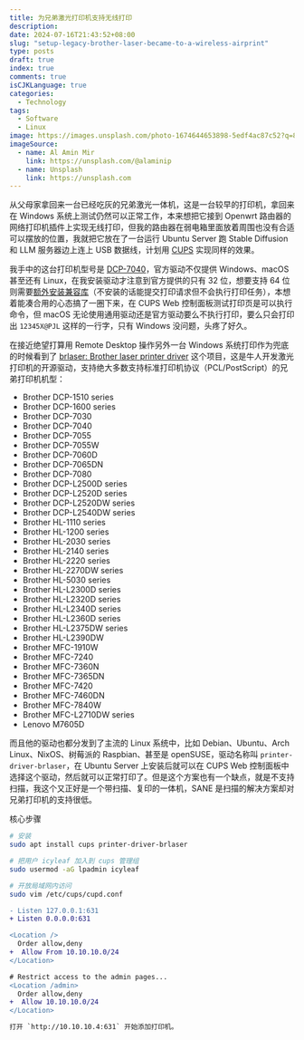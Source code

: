 ```yaml
---
title: 为兄弟激光打印机支持无线打印
description:
date: 2024-07-16T21:43:52+08:00
slug: "setup-legacy-brother-laser-became-to-a-wireless-airprint"
type: posts
draft: true
index: true
comments: true
isCJKLanguage: true
categories:
  - Technology
tags:
  - Software
  - Linux
image: https://images.unsplash.com/photo-1674644653898-5edf4ac87c52?q=80&w=4928&auto=format&fit=crop&ixlib=rb-4.0.3&ixid=M3wxMjA3fDB8MHxwaG90by1wYWdlfHx8fGVufDB8fHx8fA%3D%3D
imageSource:
  - name: Al Amin Mir
    link: https://unsplash.com/@alaminip
  - name: Unsplash
    link: https://unsplash.com
---
```


从父母家拿回来一台已经吃灰的兄弟激光一体机，这是一台较早的打印机，拿回来在 Windows 系统上测试仍然可以正常工作，本来想把它接到 Openwrt 路由器的网络打印机插件上实现无线打印，但我的路由器在弱电箱里面放着周围也没有合适可以摆放的位置，我就把它放在了一台运行 Ubuntu Server 跑 Stable Diffusion 和 LLM 服务器边上连上 USB 数据线，计划用 [CUPS](https://www.cups.org/) 实现同样的效果。

我手中的这台打印机型号是 [DCP-7040](https://support.brother.com/g/b/spec.aspx?c=as_ot&lang=en&prod=dcp7040_us_as)，官方驱动不仅提供 Windows、macOS 甚至还有 Linux，在我安装驱动才注意到官方提供的只有 32 位，想要支持 64 位则需要[额外安装兼容库](https://support.brother.com/g/b/faqend.aspx?c=cn&lang=zh&prod=mfcj3930dw_eu_as_cn&faqid=faq00100678_000)（不安装的话能提交打印请求但不会执行打印任务），本想着能凑合用的心态搞了一圈下来，在 CUPS Web 控制面板测试打印页是可以执行命令，但 macOS 无论使用通用驱动还是官方驱动要么不执行打印，要么只会打印出 `12345X@PJL` 这样的一行字，只有 Windows 没问题，头疼了好久。

在接近绝望打算用 Remote Desktop 操作另外一台 Windows 系统打印作为兜底的时候看到了 [brlaser: Brother laser printer driver](https://github.com/pdewacht/brlaser/) 这个项目，这是牛人开发激光打印机的开源驱动，支持绝大多数支持标准打印机协议（PCL/PostScript）的兄弟打印机机型：

- Brother DCP-1510 series
- Brother DCP-1600 series
- Brother DCP-7030
- Brother DCP-7040
- Brother DCP-7055
- Brother DCP-7055W
- Brother DCP-7060D
- Brother DCP-7065DN
- Brother DCP-7080
- Brother DCP-L2500D series
- Brother DCP-L2520D series
- Brother DCP-L2520DW series
- Brother DCP-L2540DW series
- Brother HL-1110 series
- Brother HL-1200 series
- Brother HL-2030 series
- Brother HL-2140 series
- Brother HL-2220 series
- Brother HL-2270DW series
- Brother HL-5030 series
- Brother HL-L2300D series
- Brother HL-L2320D series
- Brother HL-L2340D series
- Brother HL-L2360D series
- Brother HL-L2375DW series
- Brother HL-L2390DW
- Brother MFC-1910W
- Brother MFC-7240
- Brother MFC-7360N
- Brother MFC-7365DN
- Brother MFC-7420
- Brother MFC-7460DN
- Brother MFC-7840W
- Brother MFC-L2710DW series
- Lenovo M7605D

而且他的驱动也都分发到了主流的 Linux 系统中，比如 Debian、Ubuntu、Arch Linux、NixOS、树莓派的 Raspbian、甚至是 openSUSE，驱动名称叫 `printer-driver-brlaser`，在 Ubuntu Server 上安装后就可以在 CUPS Web 控制面板中选择这个驱动，然后就可以正常打印了。但是这个方案也有一个缺点，就是不支持扫描，我这个又正好是一个带扫描、复印的一体机，SANE 是扫描的解决方案却对兄弟打印机的支持很低。

核心步骤

```bash
# 安装
sudo apt install cups printer-driver-brlaser

# 把用户 icyleaf 加入到 cups 管理组
sudo usermod -aG lpadmin icyleaf

# 开放局域网内访问
sudo vim /etc/cups/cupd.conf
```

```diff
- Listen 127.0.0.1:631
+ Listen 0.0.0.0:631

<Location />
  Order allow,deny
+  Allow From 10.10.10.0/24
</Location>

# Restrict access to the admin pages...
<Location /admin>
  Order allow,deny
+  Allow 10.10.10.0/24
</Location>

打开 `http://10.10.10.4:631` 开始添加打印机。
